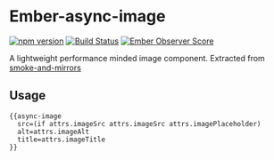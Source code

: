 # Ember-async-image

[![npm version](https://badge.fury.io/js/ember-async-image.svg)](http://badge.fury.io/js/ember-async-image)
[![Build Status](https://travis-ci.org/runspired/ember-async-image.svg)](https://travis-ci.org/runspired/ember-async-image)
[![Ember Observer Score](http://emberobserver.com/badges/ember-async-image.svg)](http://emberobserver.com/addons/ember-async-image)

A lightweight performance minded image component.
Extracted from [smoke-and-mirrors](https://github.com/runspired/smoke-and-mirrors)

## Usage

```
{{async-image
  src=(if attrs.imageSrc attrs.imageSrc attrs.imagePlaceholder)
  alt=attrs.imageAlt
  title=attrs.imageTitle
}}
```
